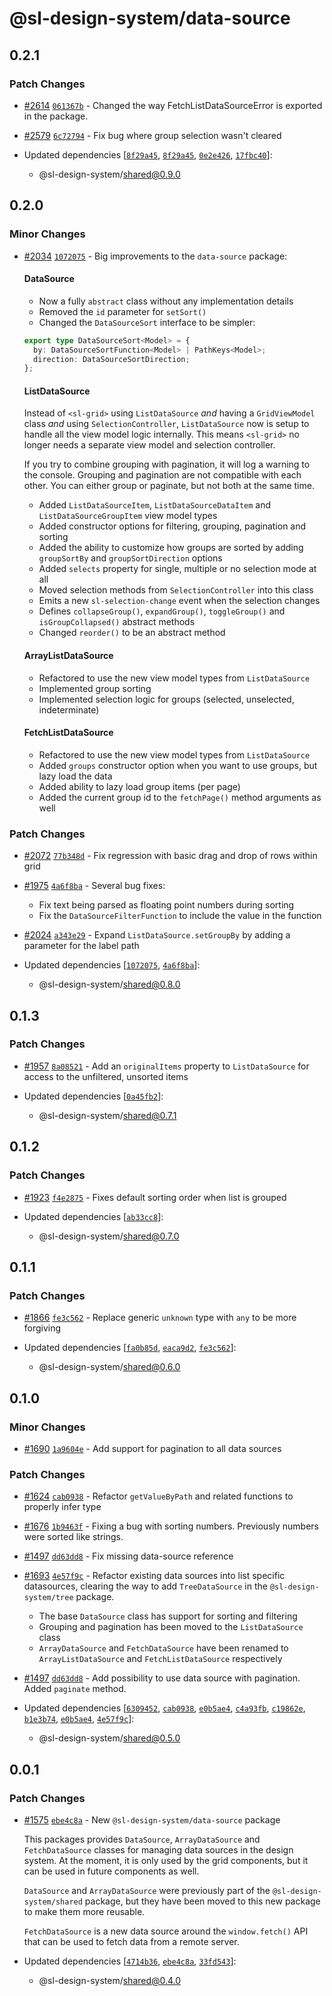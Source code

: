 # @sl-design-system/data-source

## 0.2.1

### Patch Changes

- [#2614](https://github.com/sl-design-system/components/pull/2614) [`061367b`](https://github.com/sl-design-system/components/commit/061367b5daf905c9fe52a3630d9eaebc4bcb4e80) - Changed the way FetchListDataSourceError is exported in the package.

- [#2579](https://github.com/sl-design-system/components/pull/2579) [`6c72794`](https://github.com/sl-design-system/components/commit/6c727949b5aef75e1548416f80a7595fbd51e312) - Fix bug where group selection wasn't cleared

- Updated dependencies [[`8f29a45`](https://github.com/sl-design-system/components/commit/8f29a4527d8fbe2bace08e32e31ba93aee0baf68), [`8f29a45`](https://github.com/sl-design-system/components/commit/8f29a4527d8fbe2bace08e32e31ba93aee0baf68), [`0e2e426`](https://github.com/sl-design-system/components/commit/0e2e426041997a299f3e35bcde499909d62f7ce9), [`17fbc40`](https://github.com/sl-design-system/components/commit/17fbc404a27bada6a5013c84c34a2936de604f16)]:
  - @sl-design-system/shared@0.9.0

## 0.2.0

### Minor Changes

- [#2034](https://github.com/sl-design-system/components/pull/2034) [`1072075`](https://github.com/sl-design-system/components/commit/1072075e3f1b5f0bf8b07dc1f89fd39b9f7103d0) - Big improvements to the `data-source` package:

  #### DataSource
  - Now a fully `abstract` class without any implementation details
  - Removed the `id` parameter for `setSort()`
  - Changed the `DataSourceSort` interface to be simpler:

  ```ts
  export type DataSourceSort<Model> = {
    by: DataSourceSortFunction<Model> | PathKeys<Model>;
    direction: DataSourceSortDirection;
  };
  ```

  #### ListDataSource

  Instead of `<sl-grid>` using `ListDataSource` _and_ having a `GridViewModel` class _and_ using `SelectionController`, `ListDataSource` now is setup to handle all the view model logic internally. This means `<sl-grid>` no longer needs a separate view model and selection controller.

  If you try to combine grouping with pagination, it will log a warning to the console. Grouping and pagination are not compatible with each other. You can either group or paginate, but not both at the same time.
  - Added `ListDataSourceItem`, `ListDataSourceDataItem` and `ListDataSourceGroupItem` view model types
  - Added constructor options for filtering, grouping, pagination and sorting
  - Added the ability to customize how groups are sorted by adding `groupSortBy` and `groupSortDirection` options
  - Added `selects` property for single, multiple or no selection mode at all
  - Moved selection methods from `SelectionController` into this class
  - Emits a new `sl-selection-change` event when the selection changes
  - Defines `collapseGroup()`, `expandGroup()`, `toggleGroup()` and `isGroupCollapsed()` abstract methods
  - Changed `reorder()` to be an abstract method

  #### ArrayListDataSource
  - Refactored to use the new view model types from `ListDataSource`
  - Implemented group sorting
  - Implemented selection logic for groups (selected, unselected, indeterminate)

  #### FetchListDataSource
  - Refactored to use the new view model types from `ListDataSource`
  - Added `groups` constructor option when you want to use groups, but lazy load the data
  - Added ability to lazy load group items (per page)
  - Added the current group id to the `fetchPage()` method arguments as well

### Patch Changes

- [#2072](https://github.com/sl-design-system/components/pull/2072) [`77b348d`](https://github.com/sl-design-system/components/commit/77b348d19a4869f9242d8ea1c70d32d1e6d04212) - Fix regression with basic drag and drop of rows within grid

- [#1975](https://github.com/sl-design-system/components/pull/1975) [`4a6f8ba`](https://github.com/sl-design-system/components/commit/4a6f8ba02f49e8be7b37028c9b6a558ad91d9664) - Several bug fixes:
  - Fix text being parsed as floating point numbers during sorting
  - Fix the `DataSourceFilterFunction` to include the value in the function

- [#2024](https://github.com/sl-design-system/components/pull/2024) [`a343e29`](https://github.com/sl-design-system/components/commit/a343e298d6b65966e04b3fbfc3598305a29bf1cc) - Expand `ListDataSource.setGroupBy` by adding a parameter for the label path

- Updated dependencies [[`1072075`](https://github.com/sl-design-system/components/commit/1072075e3f1b5f0bf8b07dc1f89fd39b9f7103d0), [`4a6f8ba`](https://github.com/sl-design-system/components/commit/4a6f8ba02f49e8be7b37028c9b6a558ad91d9664)]:
  - @sl-design-system/shared@0.8.0

## 0.1.3

### Patch Changes

- [#1957](https://github.com/sl-design-system/components/pull/1957) [`8a08521`](https://github.com/sl-design-system/components/commit/8a08521ce3396630669fbc0c888e4a4d96aeaee5) - Add an `originalItems` property to `ListDataSource` for access to the unfiltered, unsorted items

- Updated dependencies [[`0a45fb2`](https://github.com/sl-design-system/components/commit/0a45fb23105fce305650c96c5962afe0bb10b930)]:
  - @sl-design-system/shared@0.7.1

## 0.1.2

### Patch Changes

- [#1923](https://github.com/sl-design-system/components/pull/1923) [`f4e2875`](https://github.com/sl-design-system/components/commit/f4e2875883fd0b8501fa346c17e775a317b85926) - Fixes default sorting order when list is grouped

- Updated dependencies [[`ab33cc8`](https://github.com/sl-design-system/components/commit/ab33cc86cc01480fb20206be689f9bbdb62bf0ad)]:
  - @sl-design-system/shared@0.7.0

## 0.1.1

### Patch Changes

- [#1866](https://github.com/sl-design-system/components/pull/1866) [`fe3c562`](https://github.com/sl-design-system/components/commit/fe3c562d4e18ab93e9209aaab1a604774cfba5fb) - Replace generic `unknown` type with `any` to be more forgiving

- Updated dependencies [[`fa0b85d`](https://github.com/sl-design-system/components/commit/fa0b85d46c08018cd43de432c3a9705e7aede2c8), [`eaca9d2`](https://github.com/sl-design-system/components/commit/eaca9d24a6086d7a60dc5efc5332f16e80485d36), [`fe3c562`](https://github.com/sl-design-system/components/commit/fe3c562d4e18ab93e9209aaab1a604774cfba5fb)]:
  - @sl-design-system/shared@0.6.0

## 0.1.0

### Minor Changes

- [#1690](https://github.com/sl-design-system/components/pull/1690) [`1a9604e`](https://github.com/sl-design-system/components/commit/1a9604e1fc70a6382a3545dafee527d7d674179d) - Add support for pagination to all data sources

### Patch Changes

- [#1624](https://github.com/sl-design-system/components/pull/1624) [`cab0938`](https://github.com/sl-design-system/components/commit/cab093898b324073801945fc3771eec2014d6652) - Refactor `getValueByPath` and related functions to properly infer type

- [#1676](https://github.com/sl-design-system/components/pull/1676) [`1b9463f`](https://github.com/sl-design-system/components/commit/1b9463fd91d5e3d99918868fbbd231b425a2a16d) - Fixing a bug with sorting numbers. Previously numbers were sorted like strings.

- [#1497](https://github.com/sl-design-system/components/pull/1497) [`dd63dd8`](https://github.com/sl-design-system/components/commit/dd63dd88f83f81316dd133b2eb9383454dae0b2f) - Fix missing data-source reference

- [#1693](https://github.com/sl-design-system/components/pull/1693) [`4e57f9c`](https://github.com/sl-design-system/components/commit/4e57f9c60835a07db45f74fde73a3bf13b6abe51) - Refactor existing data sources into list specific datasources, clearing
  the way to add `TreeDataSource` in the `@sl-design-system/tree` package.
  - The base `DataSource` class has support for sorting and filtering
  - Grouping and pagination has been moved to the `ListDataSource` class
  - `ArrayDataSource` and `FetchDataSource` have been renamed to `ArrayListDataSource` and `FetchListDataSource` respectively

- [#1497](https://github.com/sl-design-system/components/pull/1497) [`dd63dd8`](https://github.com/sl-design-system/components/commit/dd63dd88f83f81316dd133b2eb9383454dae0b2f) - Add possibility to use data source with pagination. Added `paginate` method.

- Updated dependencies [[`6309452`](https://github.com/sl-design-system/components/commit/63094521a7b262bd80c1a9a377086093d2844a8d), [`cab0938`](https://github.com/sl-design-system/components/commit/cab093898b324073801945fc3771eec2014d6652), [`e0b5ae4`](https://github.com/sl-design-system/components/commit/e0b5ae44fd61afd603927522fc8024c6ae7829bb), [`c4a93fb`](https://github.com/sl-design-system/components/commit/c4a93fba6f40b8e843a169117dfdd331a5d9d6e6), [`c19862e`](https://github.com/sl-design-system/components/commit/c19862e56455c3d8e27a9afc33bf684f89b04b75), [`b1e3b74`](https://github.com/sl-design-system/components/commit/b1e3b741e78400e3755ddaa0c5c4fdeed2e3f960), [`e0b5ae4`](https://github.com/sl-design-system/components/commit/e0b5ae44fd61afd603927522fc8024c6ae7829bb), [`4e57f9c`](https://github.com/sl-design-system/components/commit/4e57f9c60835a07db45f74fde73a3bf13b6abe51)]:
  - @sl-design-system/shared@0.5.0

## 0.0.1

### Patch Changes

- [#1575](https://github.com/sl-design-system/components/pull/1575) [`ebe4c8a`](https://github.com/sl-design-system/components/commit/ebe4c8a32e85b753e2aa752a13b2dc23616bf1a9) - New `@sl-design-system/data-source` package

  This packages provides `DataSource`, `ArrayDataSource` and `FetchDataSource` classes
  for managing data sources in the design system. At the moment, it is only used by the
  grid components, but it can be used in future components as well.

  `DataSource` and `ArrayDataSource` were previously part of the `@sl-design-system/shared`
  package, but they have been moved to this new package to make them more reusable.

  `FetchDataSource` is a new data source around the `window.fetch()` API that can be used to
  fetch data from a remote server.

- Updated dependencies [[`4714b36`](https://github.com/sl-design-system/components/commit/4714b36f1387d4d1731a310b621caf5a33be105b), [`ebe4c8a`](https://github.com/sl-design-system/components/commit/ebe4c8a32e85b753e2aa752a13b2dc23616bf1a9), [`33fd543`](https://github.com/sl-design-system/components/commit/33fd5432f1499051071662aaca9974c212304bc6)]:
  - @sl-design-system/shared@0.4.0
